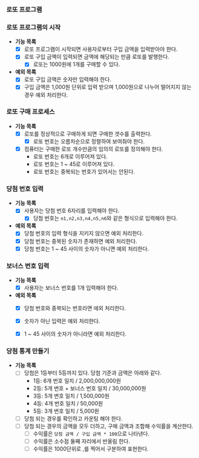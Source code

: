 ### 로또 프로그램

### 로또 프로그램의 시작

- **기능 목록**
    - [x] 로또 프로그램이 시작되면 사용자로부터 구입 금액을 입력받아야 한다.
    - [x] 로또 구입 금액이 입력되면 금액에 해당되는 만큼 로또를 발행한다.
        - [x] 로또는 1000원에 1개를 구매할 수 있다.

- **예외 목록**
    - [x] 로또 구입 금액은 숫자만 입력해야 한다.
    - [x] 구입 금액은 1,000원 단위로 입력 받으며 1,000원으로 나누어 떨어지지 않는 경우 예외 처리한다.

### 로또 구매 프로세스

- **기능 목록**
    - [x] 로또를 정상적으로 구매하게 되면 구매한 갯수를 출력한다.
        - [x] 로또 번호는 오름차순으로 정렬하여 보여줘야 한다.
    - [X] 컴퓨터는 구매한 로또 개수만큼의 임의의 로또를 정의해야 한다.
        - 로또 번호는 6개로 이루어져 있다.
        - 로또 번호는 1 ~ 45로 이루어져 있다.
        - 로또 번호는 중복되는 번호가 있어서는 안된다.

### 당첨 번호 입력
- **기능 목록**
  - [x] 사용자는 당첨 번호 6자리를 입력해야 한다.
    - [x] 당첨 번호는 `n1,n2,n3,n4,n5,n6`와 같은 형식으로 입력해야 한다.

- **예외 목록**
  - [x] 당첨 번호의 입력 형식을 지키지 않으면 예외 처리한다.
  - [x] 당첨 번호는 중복된 숫자가 존재하면 예외 처리한다.
  - [x] 당첨 번호는 1 ~ 45 사이의 숫자가 아니면 예외 처리한다.

### 보너스 번호 입력
- **기능 목록**
  - [x] 사용자는 보너스 번호를 1개 입력해야 한다.

- **예외 목록**
  - [x] 당첨 번호와 중복되는 번호라면 에외 처리한다.
  - [x] 숫자가 아닌 입력은 예외 처리한다.
  - [x] 1 ~ 45 사이의 숫자가 아니라면 예외 처리한다.


### 당첨 통계 만들기
- **기능 목록**
  - [ ] 당첨은 1등부터 5등까지 있다. 당첨 기준과 금액은 아래와 같다.
    - 1등: 6개 번호 일치 / 2,000,000,000원
    - 2등: 5개 번호 + 보너스 번호 일치 / 30,000,000원
    - 3등: 5개 번호 일치 / 1,500,000원
    - 4등: 4개 번호 일치 / 50,000원
    - 5등: 3개 번호 일치 / 5,000원
  - [ ] 당첨 되는 경우를 확인하고 카운팅 해야 한다.
  - [ ] 당첨 되는 경우의 금액을 모두 더하고, 구매 금액과 조합해 수익률을 계산한다.
    - [ ] 수익률은 `당첨 금액 / 구입 금액 * 100`으로 나타낸다.
    - [ ] 수익률은 소수점 둘째 자리에서 반올림 한다.
    - [ ] 수익률은 1000단위로 ,를 찍어서 구분하여 표현한다.
